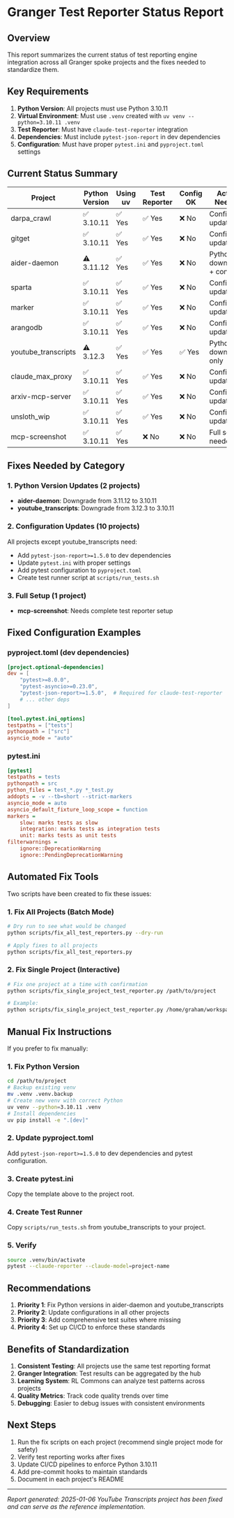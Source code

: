 # Granger Test Reporter Status Report

## Overview

This report summarizes the current status of test reporting engine integration across all Granger spoke projects and the fixes needed to standardize them.

## Key Requirements

1. **Python Version**: All projects must use Python 3.10.11
2. **Virtual Environment**: Must use `.venv` created with `uv venv --python=3.10.11 .venv`
3. **Test Reporter**: Must have `claude-test-reporter` integration
4. **Dependencies**: Must include `pytest-json-report` in dev dependencies
5. **Configuration**: Must have proper `pytest.ini` and `pyproject.toml` settings

## Current Status Summary

| Project | Python Version | Using uv | Test Reporter | Config OK | Action Needed |
|---------|----------------|----------|---------------|-----------|---------------|
| darpa_crawl | ✅ 3.10.11 | ✅ Yes | ✅ Yes | ❌ No | Config updates |
| gitget | ✅ 3.10.11 | ✅ Yes | ✅ Yes | ❌ No | Config updates |
| aider-daemon | ⚠️ 3.11.12 | ✅ Yes | ✅ Yes | ❌ No | Python downgrade + config |
| sparta | ✅ 3.10.11 | ✅ Yes | ✅ Yes | ❌ No | Config updates |
| marker | ✅ 3.10.11 | ✅ Yes | ✅ Yes | ❌ No | Config updates |
| arangodb | ✅ 3.10.11 | ✅ Yes | ✅ Yes | ❌ No | Config updates |
| youtube_transcripts | ⚠️ 3.12.3 | ✅ Yes | ✅ Yes | ✅ Yes | Python downgrade only |
| claude_max_proxy | ✅ 3.10.11 | ✅ Yes | ✅ Yes | ❌ No | Config updates |
| arxiv-mcp-server | ✅ 3.10.11 | ✅ Yes | ✅ Yes | ❌ No | Config updates |
| unsloth_wip | ✅ 3.10.11 | ✅ Yes | ✅ Yes | ❌ No | Config updates |
| mcp-screenshot | ✅ 3.10.11 | ✅ Yes | ❌ No | ❌ No | Full setup needed |

## Fixes Needed by Category

### 1. Python Version Updates (2 projects)
- **aider-daemon**: Downgrade from 3.11.12 to 3.10.11
- **youtube_transcripts**: Downgrade from 3.12.3 to 3.10.11

### 2. Configuration Updates (10 projects)
All projects except youtube_transcripts need:
- Add `pytest-json-report>=1.5.0` to dev dependencies
- Update `pytest.ini` with proper settings
- Add pytest configuration to `pyproject.toml`
- Create test runner script at `scripts/run_tests.sh`

### 3. Full Setup (1 project)
- **mcp-screenshot**: Needs complete test reporter setup

## Fixed Configuration Examples

### pyproject.toml (dev dependencies)
```toml
[project.optional-dependencies]
dev = [
    "pytest>=8.0.0",
    "pytest-asyncio>=0.23.0",
    "pytest-json-report>=1.5.0",  # Required for claude-test-reporter
    # ... other deps
]

[tool.pytest.ini_options]
testpaths = ["tests"]
pythonpath = ["src"]
asyncio_mode = "auto"
```

### pytest.ini
```ini
[pytest]
testpaths = tests
pythonpath = src
python_files = test_*.py *_test.py
addopts = -v --tb=short --strict-markers
asyncio_mode = auto
asyncio_default_fixture_loop_scope = function
markers =
    slow: marks tests as slow
    integration: marks tests as integration tests
    unit: marks tests as unit tests
filterwarnings =
    ignore::DeprecationWarning
    ignore::PendingDeprecationWarning
```

## Automated Fix Tools

Two scripts have been created to fix these issues:

### 1. Fix All Projects (Batch Mode)
```bash
# Dry run to see what would be changed
python scripts/fix_all_test_reporters.py --dry-run

# Apply fixes to all projects
python scripts/fix_all_test_reporters.py
```

### 2. Fix Single Project (Interactive)
```bash
# Fix one project at a time with confirmation
python scripts/fix_single_project_test_reporter.py /path/to/project

# Example:
python scripts/fix_single_project_test_reporter.py /home/graham/workspace/experiments/marker
```

## Manual Fix Instructions

If you prefer to fix manually:

### 1. Fix Python Version
```bash
cd /path/to/project
# Backup existing venv
mv .venv .venv.backup
# Create new venv with correct Python
uv venv --python=3.10.11 .venv
# Install dependencies
uv pip install -e ".[dev]"
```

### 2. Update pyproject.toml
Add `pytest-json-report>=1.5.0` to dev dependencies and pytest configuration.

### 3. Create pytest.ini
Copy the template above to the project root.

### 4. Create Test Runner
Copy `scripts/run_tests.sh` from youtube_transcripts to your project.

### 5. Verify
```bash
source .venv/bin/activate
pytest --claude-reporter --claude-model=project-name
```

## Recommendations

1. **Priority 1**: Fix Python versions in aider-daemon and youtube_transcripts
2. **Priority 2**: Update configurations in all other projects
3. **Priority 3**: Add comprehensive test suites where missing
4. **Priority 4**: Set up CI/CD to enforce these standards

## Benefits of Standardization

1. **Consistent Testing**: All projects use the same test reporting format
2. **Granger Integration**: Test results can be aggregated by the hub
3. **Learning System**: RL Commons can analyze test patterns across projects
4. **Quality Metrics**: Track code quality trends over time
5. **Debugging**: Easier to debug issues with consistent environments

## Next Steps

1. Run the fix scripts on each project (recommend single project mode for safety)
2. Verify test reporting works after fixes
3. Update CI/CD pipelines to enforce Python 3.10.11
4. Add pre-commit hooks to maintain standards
5. Document in each project's README

---

*Report generated: 2025-01-06*
*YouTube Transcripts project has been fixed and can serve as the reference implementation.*